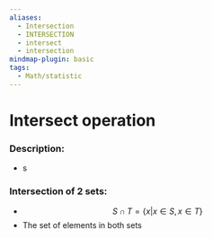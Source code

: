 ```yaml
---
aliases:
  - Intersection
  - INTERSECTION
  - intersect
  - intersection
mindmap-plugin: basic
tags:
  - Math/statistic
---
```

# Intersect operation
### Description:
- s
### Intersection of 2 sets:
- $$S\cap T=\{ x|x\in S,x\in T \}$$
- The set of elements in both sets
<!--ID: 1708098044082-->
